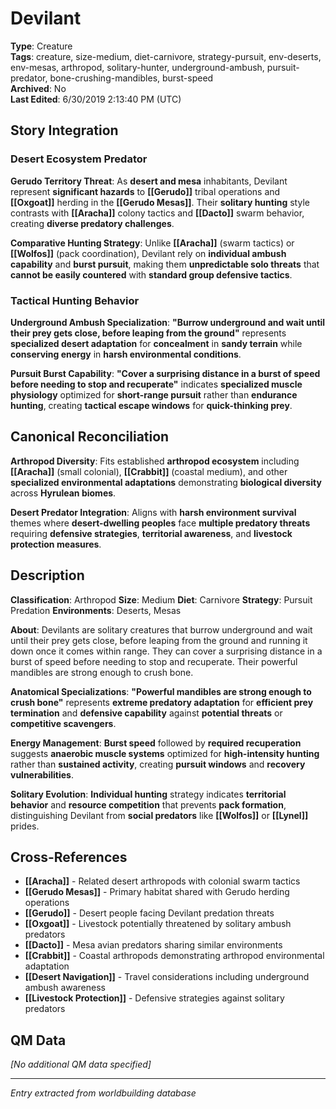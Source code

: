 # Devilant

**Type**: Creature  
**Tags**: creature, size-medium, diet-carnivore, strategy-pursuit, env-deserts, env-mesas, arthropod, solitary-hunter, underground-ambush, pursuit-predator, bone-crushing-mandibles, burst-speed  
**Archived**: No  
**Last Edited**: 6/30/2019 2:13:40 PM (UTC)

## Story Integration

### Desert Ecosystem Predator
**Gerudo Territory Threat**: As **desert and mesa** inhabitants, Devilant represent **significant hazards** to **[[Gerudo]]** tribal operations and **[[Oxgoat]]** herding in the **[[Gerudo Mesas]]**. Their **solitary hunting** style contrasts with **[[Aracha]]** colony tactics and **[[Dacto]]** swarm behavior, creating **diverse predatory challenges**.

**Comparative Hunting Strategy**: Unlike **[[Aracha]]** (swarm tactics) or **[[Wolfos]]** (pack coordination), Devilant rely on **individual ambush capability** and **burst pursuit**, making them **unpredictable solo threats** that **cannot be easily countered** with **standard group defensive tactics**.

### Tactical Hunting Behavior
**Underground Ambush Specialization**: **"Burrow underground and wait until their prey gets close, before leaping from the ground"** represents **specialized desert adaptation** for **concealment** in **sandy terrain** while **conserving energy** in **harsh environmental conditions**.

**Pursuit Burst Capability**: **"Cover a surprising distance in a burst of speed before needing to stop and recuperate"** indicates **specialized muscle physiology** optimized for **short-range pursuit** rather than **endurance hunting**, creating **tactical escape windows** for **quick-thinking prey**.

## Canonical Reconciliation

**Arthropod Diversity**: Fits established **arthropod ecosystem** including **[[Aracha]]** (small colonial), **[[Crabbit]]** (coastal medium), and other **specialized environmental adaptations** demonstrating **biological diversity** across **Hyrulean biomes**.

**Desert Predator Integration**: Aligns with **harsh environment survival** themes where **desert-dwelling peoples** face **multiple predatory threats** requiring **defensive strategies**, **territorial awareness**, and **livestock protection measures**.

## Description
**Classification**:
Arthropod
**Size**:
Medium
**Diet**:
Carnivore
**Strategy**:
Pursuit Predation
**Environments**:
Deserts, Mesas

**About**:
Devilants are solitary creatures that burrow underground and wait until their prey gets close, before leaping from the ground and running it down once it comes within range. They can cover a surprising distance in a burst of speed before needing to stop and recuperate. Their powerful mandibles are strong enough to crush bone.

**Anatomical Specializations**: **"Powerful mandibles are strong enough to crush bone"** represents **extreme predatory adaptation** for **efficient prey termination** and **defensive capability** against **potential threats** or **competitive scavengers**.

**Energy Management**: **Burst speed** followed by **required recuperation** suggests **anaerobic muscle systems** optimized for **high-intensity hunting** rather than **sustained activity**, creating **pursuit windows** and **recovery vulnerabilities**.

**Solitary Evolution**: **Individual hunting** strategy indicates **territorial behavior** and **resource competition** that prevents **pack formation**, distinguishing Devilant from **social predators** like **[[Wolfos]]** or **[[Lynel]]** prides.

## Cross-References
- **[[Aracha]]** - Related desert arthropods with colonial swarm tactics
- **[[Gerudo Mesas]]** - Primary habitat shared with Gerudo herding operations
- **[[Gerudo]]** - Desert people facing Devilant predation threats
- **[[Oxgoat]]** - Livestock potentially threatened by solitary ambush predators
- **[[Dacto]]** - Mesa avian predators sharing similar environments
- **[[Crabbit]]** - Coastal arthropods demonstrating arthropod environmental adaptation
- **[[Desert Navigation]]** - Travel considerations including underground ambush awareness
- **[[Livestock Protection]]** - Defensive strategies against solitary predators

## QM Data
*[No additional QM data specified]*

---
*Entry extracted from worldbuilding database*
